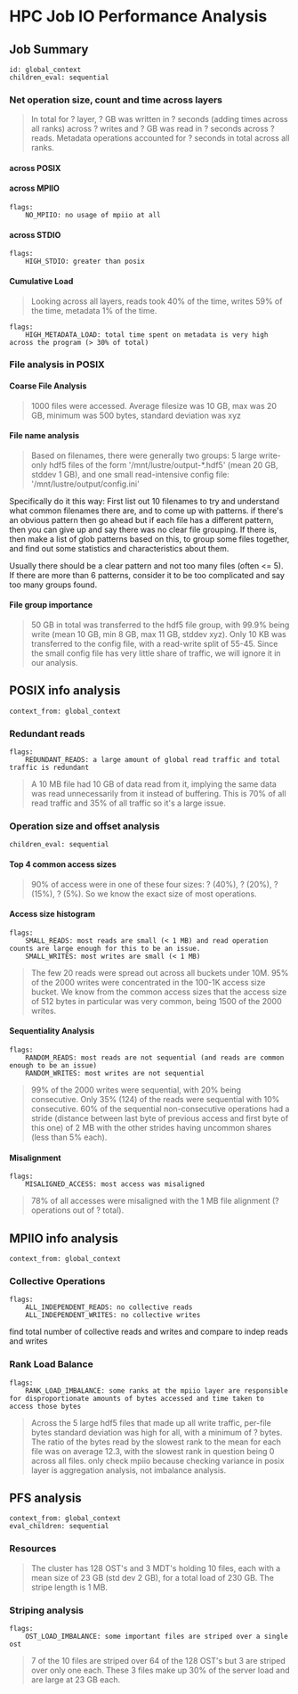 # HPC Job IO Performance Analysis
## Job Summary
```
id: global_context
children_eval: sequential
```

### Net operation size, count and time across layers
> In total for ? layer, ? GB was written in ? seconds (adding times across all ranks) across ? writes and ? GB was read in ? seconds across ? reads. Metadata operations accounted for ? seconds in total across all ranks.

#### across POSIX
#### across MPIIO
```
flags:
    NO_MPIIO: no usage of mpiio at all
```

#### across STDIO
```
flags:
    HIGH_STDIO: greater than posix
```

#### Cumulative Load
> Looking across all layers, reads took 40% of the time, writes 59% of the time, metadata 1% of the time.
```
flags:
    HIGH_METADATA_LOAD: total time spent on metadata is very high across the program (> 30% of total)
```

### File analysis in POSIX
#### Coarse File Analysis
> 1000 files were accessed. Average filesize was 10 GB, max was 20 GB, minimum was 500 bytes, standard deviation was xyz

#### File name analysis
> Based on filenames, there were generally two groups: 5 large write-only hdf5 files of the form '/mnt/lustre/output-*.hdf5' (mean 20 GB, stddev 1 GB), and one small read-intensive config file: '/mnt/lustre/output/config.ini'

Specifically do it this way:
First list out 10 filenames to try and understand what common filenames there are, and to come up with patterns. if there's an obvious pattern then go ahead but if each file has a different pattern, then you can give up and say there was no clear file grouping.
If there is, then make a list of glob patterns based on this, to group some files together, and find out some statistics and characteristics about them.

Usually there should be a clear pattern and not too many files (often <= 5). If there are more than 6 patterns, consider it to be too complicated and say too many groups found.

#### File group importance
> 50 GB in total was transferred to the hdf5 file group, with 99.9% being write (mean 10 GB, min 8 GB, max 11 GB, stddev xyz). Only 10 KB was transferred to the config file, with a read-write split of 55-45.
> Since the small config file has very little share of traffic, we will ignore it in our analysis.

## POSIX info analysis
```
context_from: global_context
```
### Redundant reads
```
flags:
    REDUNDANT_READS: a large amount of global read traffic and total traffic is redundant
```
> A 10 MB file had 10 GB of data read from it, implying the same data was read unnecessarily from it instead of buffering. This is 70% of all read traffic and 35% of all traffic so it's a large issue.

### Operation size and offset analysis
```
children_eval: sequential
```
#### Top 4 common access sizes
> 90% of access were in one of these four sizes: ? (40%), ? (20%), ? (15%), ? (5%). So we know the exact size of most operations.

#### Access size histogram
```
flags:
    SMALL_READS: most reads are small (< 1 MB) and read operation counts are large enough for this to be an issue.
    SMALL_WRITES: most writes are small (< 1 MB)
```
> The few 20 reads were spread out across all buckets under 10M. 95% of the 2000 writes were concentrated in the 100-1K access size bucket. We know from the common access sizes that the access size of 512 bytes in particular was very common, being 1500 of the 2000 writes.

#### Sequentiality Analysis
```
flags:
    RANDOM_READS: most reads are not sequential (and reads are common enough to be an issue)
    RANDOM_WRITES: most writes are not sequential
```
> 99% of the 2000 writes were sequential, with 20% being consecutive. Only 35% (124) of the reads were sequential with 10% consecutive. 60% of the sequential non-consecutive operations had a stride (distance between last byte of previous access and first byte of this one) of 2 MB with the other strides having uncommon shares (less than 5% each).

#### Misalignment
```
flags:
    MISALIGNED_ACCESS: most access was misaligned
```
> 78% of all accesses were misaligned with the 1 MB file alignment (? operations out of ? total).

## MPIIO info analysis
```
context_from: global_context
```
### Collective Operations
```
flags:
    ALL_INDEPENDENT_READS: no collective reads
    ALL_INDEPENDENT_WRITES: no collective writes
```
find total number of collective reads and writes and compare to indep reads and writes

### Rank Load Balance
```
flags:
    RANK_LOAD_IMBALANCE: some ranks at the mpiio layer are responsible for disproportionate amounts of bytes accessed and time taken to access those bytes
```
> Across the 5 large hdf5 files that made up all write traffic, per-file bytes standard deviation was high for all, with a minimum of ? bytes. The ratio of the bytes read by the slowest rank to the mean for each file was on average 12.3, with the slowest rank in question being 0 across all files.
only check mpiio because checking variance in posix layer is aggregation analysis, not imbalance analysis.

## PFS analysis
```
context_from: global_context
eval_children: sequential
```
### Resources
> The cluster has 128 OST's and 3 MDT's holding 10 files, each with a mean size of 23 GB (std dev 2 GB), for a total load of 230 GB. The stripe length is 1 MB.

### Striping analysis
```
flags:
    OST_LOAD_IMBALANCE: some important files are striped over a single ost
```
> 7 of the 10 files are striped over 64 of the 128 OST's but 3 are striped over only one each. These 3 files make up 30% of the server load and are large at 23 GB each.
